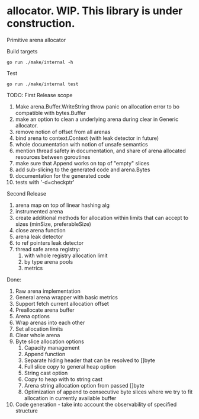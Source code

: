 # allocator. WIP. This library is under construction.
Primitive arena allocator

Build targets
```
go run ./make/internal -h
```

Test
```
go run ./make/internal test
```

TODO:
First Release scope
1. Make arena.Buffer.WriteString throw panic on allocation error to bo compatible with bytes.Buffer
1. make an option to clean a underlying arena during clear in Generic allocator.
1. remove notion of offset from all arenas
1. bind arena to context.Context (with leak detector in future)
1. whole documentation with notion of unsafe semantics
1. mention thread safety in documentation, and share of arena allocated resources between goroutines
1. make sure that Append works on top of "empty" slices
1. add sub-slicing to the generated code and arena.Bytes
1. documentation for the generated code
1. tests with '-d=checkptr'

Second Release
1. arena map on top of linear hashing alg
1. instrumented arena
1. create additional methods for allocation within limits that can accept to sizes (minSize, preferableSize)
1. close arena function
1. arena leak detector
1. to ref pointers leak detector
1. thread safe arena registry:
    1. with whole registry allocation limit
    1. by type arena pools
    1. metrics  

Done:
1. Raw arena implementation
1. General arena wrapper with basic metrics
1. Support fetch current allocation offset
1. Preallocate arena buffer
1. Arena options
1. Wrap arenas into each other
1. Set allocation limits
1. Clear whole arena
1. Byte slice allocation options
    1. Capacity management
    1. Append function
    1. Separate hiding header that can be resolved to []byte
    1. Full slice copy to general heap option
    1. String cast option
    1. Copy to heap with to string cast
    1. Arena string allocation option from passed []byte
    1. Optimization of append to consecutive byte slices where we try to fit allocation in currently available buffer
1. Code generation - take into account the observability of specified structure
